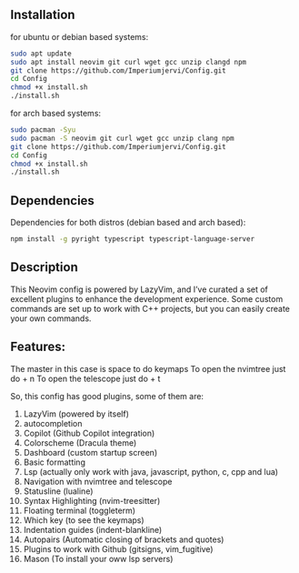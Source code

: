 ## Installation
for ubuntu or debian based systems:
```bash
sudo apt update
sudo apt install neovim git curl wget gcc unzip clangd npm
git clone https://github.com/Imperiumjervi/Config.git
cd Config
chmod +x install.sh
./install.sh
```

for arch based systems:
```bash
sudo pacman -Syu
sudo pacman -S neovim git curl wget gcc unzip clang npm
git clone https://github.com/Imperiumjervi/Config.git
cd Config
chmod +x install.sh
./install.sh
```

## Dependencies
Dependencies for both distros (debian based and arch based):
```bash
npm install -g pyright typescript typescript-language-server 
```

## Description
This Neovim config is powered by LazyVim, and I’ve curated a set of excellent plugins to enhance the development experience. 
Some custom commands are set up to work with C++ projects, but you can easily create your own commands.

## Features:
The master in this case is space to do keymaps 
To open the nvimtree just do <Crtl> + n 
To open the telescope just do <Crtl> + t


So, this config has good plugins, some of them are:
1. LazyVim (powered by itself)
2. autocompletion
3. Copilot (Github Copilot integration)
4. Colorscheme (Dracula theme)
5. Dashboard (custom startup screen)
6. Basic formatting 
7. Lsp (actually only work with java, javascript, python, c, cpp and lua)
8. Navigation with nvimtree and telescope
9. Statusline (lualine)
10. Syntax Highlighting (nvim-treesitter)
11. Floating terminal (toggleterm)
12. Which key (to see the keymaps)
13. Indentation guides (indent-blankline)
14. Autopairs (Automatic closing of brackets and quotes)
15. Plugins to work with Github (gitsigns, vim_fugitive)
16. Mason (To install your oww lsp servers)
